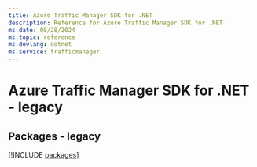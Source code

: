 ```yaml
---
title: Azure Traffic Manager SDK for .NET
description: Reference for Azure Traffic Manager SDK for .NET
ms.date: 08/28/2024
ms.topic: reference
ms.devlang: dotnet
ms.service: trafficmanager
---
```

# Azure Traffic Manager SDK for .NET - legacy
## Packages - legacy
[!INCLUDE [packages](traffic-manager-index.md)]